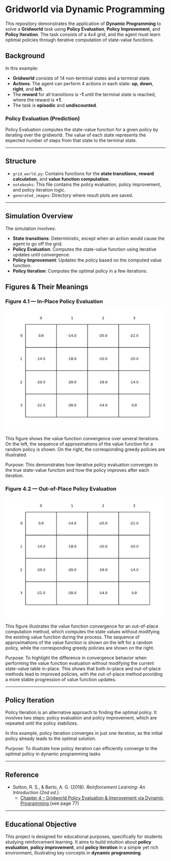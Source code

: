 # Gridworld via Dynamic Programming

This repository demonstrates the application of **Dynamic Programming** to solve a **Gridworld** task using **Policy Evaluation**, **Policy Improvement**, and **Policy Iteration**. The task consists of a 4x4 grid, and the agent must learn optimal policies through iterative computation of state-value functions.

## Background

In this example:

* **Gridworld** consists of 14 non-terminal states and a terminal state.
* **Actions**: The agent can perform 4 actions in each state: **up**, **down**, **right**, and **left**.
* The **reward** for all transitions is **-1** until the terminal state is reached, where the reward is **+1**.
* The task is **episodic** and **undiscounted**.

### Policy Evaluation (Prediction)

Policy Evaluation computes the state-value function for a given policy by iterating over the gridworld. The value of each state represents the expected number of steps from that state to the terminal state.

---

## Structure

* `grid_world.py`: Contains functions for the **state transitions**, **reward calculation**, and **value function computation**.
* `notebooks`: This file contains the policy evaluation, policy improvement, and policy iteration logic.
* `generated_images`: Directory where result plots are saved.

---

## Simulation Overview

The simulation involves:

* **State transitions**: Deterministic, except when an action would cause the agent to go off the grid.
* **Policy Evaluation**: Computes the state-value function using iterative updates until convergence.
* **Policy Improvement**: Updates the policy based on the computed value function.
* **Policy Iteration**: Computes the optimal policy in a few iterations.

## Figures & Their Meanings

### Figure 4.1 —  In-Place Policy Evaluation

![figure_4_1_in_place.png](generated_images/figure_4_1_in_place.png)

This figure shows the value function convergence over several iterations. On the left, the sequence of approximations of the value function for a random policy is shown. On the right, the corresponding greedy policies are illustrated.

Purpose: This demonstrates how iterative policy evaluation converges to the true state-value function and how the policy improves after each iteration.



### Figure 4.2 — Out-of-Place Policy Evaluation

![figure_4_1_out_place.png](generated_images/figure_4_1_out_place.png)

This figure illustrates the value function convergence for an out-of-place computation method, which computes the state values without modifying the existing value function during the process. The sequence of approximations of the value function is shown on the left for a random policy, while the corresponding greedy policies are shown on the right.

Purpose: To highlight the difference in convergence behavior when performing the value function evaluation without modifying the current state-value table in-place. This shows that both in-place and out-of-place methods lead to improved policies, with the out-of-place method providing a more stable progression of value function updates.

---

## Policy Iteration

Policy Iteration is an alternative approach to finding the optimal policy. It involves two steps: policy evaluation and policy improvement, which are repeated until the policy stabilizes.

In this example, policy iteration converges in just one iteration, as the initial policy already leads to the optimal solution.

Purpose: To illustrate how policy iteration can efficiently converge to the optimal policy in dynamic programming tasks

---

## Reference



* Sutton, R. S., & Barto, A. G. (2018). *Reinforcement Learning: An Introduction (2nd ed.)*.
  * [Chapter 4 – Gridworld Policy Evaluation & Improvement via Dynamic Programming ](http://incompleteideas.net/book/RLbook2020.pdf#page=85) (see page 77)
 

---

## Educational Objective

This project is designed for educational purposes, specifically for students studying reinforcement learning. It aims to build intuition about **policy evaluation**, **policy improvement**, and **policy iteration** in a simple yet rich environment, illustrating key concepts in **dynamic programming**.

